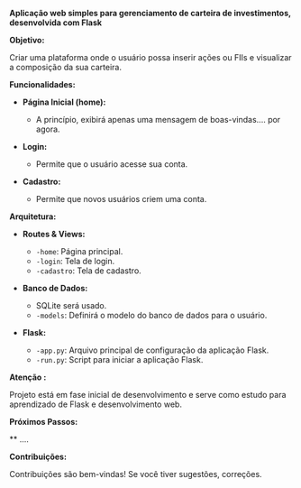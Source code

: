 
**Aplicação web simples para gerenciamento de carteira de investimentos, desenvolvida com Flask**

**Objetivo:**

Criar uma plataforma onde o usuário possa inserir ações ou FIIs e visualizar a composição da sua carteira.

**Funcionalidades:**

* **Página Inicial (home):**
    *  A princípio, exibirá apenas uma mensagem de boas-vindas.... por agora.

* **Login:**
    * Permite que o usuário acesse sua conta.
* **Cadastro:**
    * Permite que novos usuários criem uma conta.

**Arquitetura:**

* **Routes & Views:**
    * `-home`: Página principal.
    * `-login`: Tela de login.
    * `-cadastro`: Tela de cadastro.

* **Banco de Dados:**
    * SQLite será usado.
    * `-models`: Definirá o modelo do banco de dados para o usuário.
* **Flask:**
    * `-app.py`: Arquivo principal de configuração da aplicação Flask.
    * `-run.py`: Script para iniciar a aplicação Flask.

**Atenção :**

Projeto está em fase inicial de desenvolvimento e serve como estudo para aprendizado de Flask e desenvolvimento web.

**Próximos Passos:**

** ....

**Contribuições:**

Contribuições são bem-vindas! Se você tiver sugestões, correções.